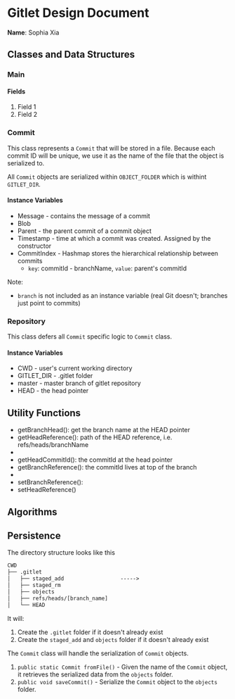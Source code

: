 # Gitlet Design Document

**Name**: Sophia Xia

## Classes and Data Structures

### Main


#### Fields

1. Field 1
2. Field 2


### Commit

This class represents a `Commit` that will be stored in a file. Because each commit ID will be unique, we use it as the name of the file that the object is serialized to.

All `Commit` objects are serialized within `OBJECT_FOLDER` which is withint `GITLET_DIR`.

#### Instance Variables
- Message - contains the message of a commit
- Blob
- Parent - the parent commit of a commit object
- Timestamp - time at which a commit was created. Assigned by the constructor
- CommitIndex - Hashmap stores the hierarchical relationship between commits
    - `key`: commitId - branchName, `value`: parent's commitId

Note:
- `branch` is not included as an instance variable (real Git doesn't; branches just point to commits)

### Repository
This class defers all `Commit` specific logic to `Commit` class.

#### Instance Variables

- CWD - user's current working directory
- GITLET_DIR - .gitlet folder
- master - master branch of gitlet repository
- HEAD - the head pointer

## Utility Functions
- getBranchHead(): get the branch name at the HEAD pointer
- getHeadReference(): path of the HEAD reference, i.e. refs/heads/branchName
- 
- getHeadCommitId(): the commitId at the head pointer
- getBranchReference(): the commitId lives at top of the branch
- 
- setBranchReference():
- setHeadReference()


## Algorithms

## Persistence
The directory structure looks like this
```dtd
CWD
├── .gitlet
│   ├── staged_add                  ----->
│   ├── staged_rm
│   ├── objects
│   ├── refs/heads/[branch_name]
│   └── HEAD

```
It will:
1. Create the `.gitlet` folder if it doesn't already exist
2. Create the `staged_add` and `objects` folder if it doesn't already exist

The `Commit` class will handle the serialization of `Commit` objects.
1. `public static Commit fromFile()` - Given the name of the `Commit` object, it retrieves the serialized data from the `objects` folder.
2. `public void saveCommit()` - Serialize the `Commit` object to the `objects` folder.